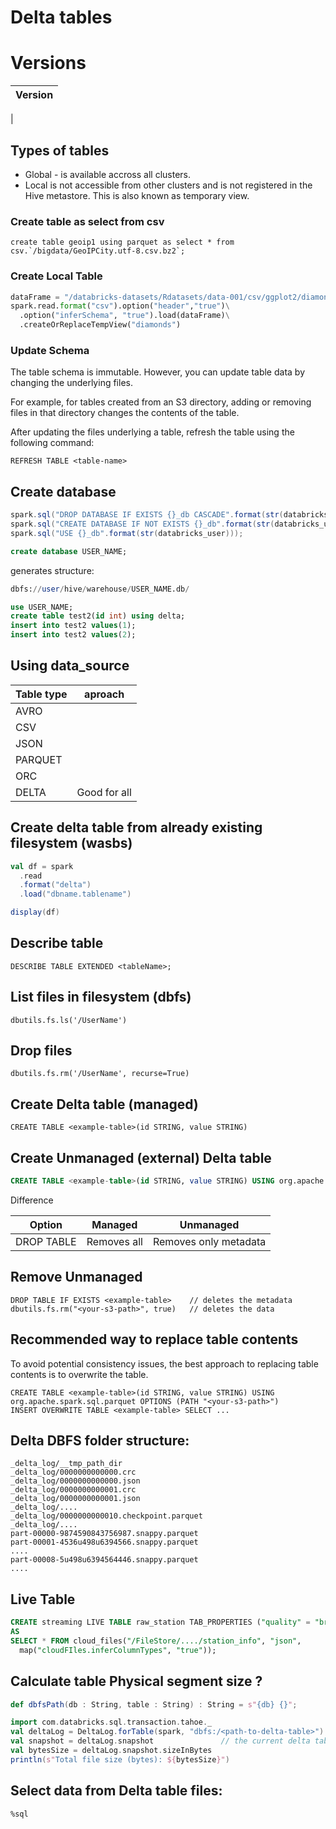 # Delta tables

# Versions

|Version|
|-------|
|

## Types of tables
* Global - is available accross all clusters.
* Local is not accessible from other clusters and is not registered in the Hive
  metastore. This is also known as temporary view.

### Create table as select from csv
```
create table geoip1 using parquet as select * from csv.`/bigdata/GeoIPCity.utf-8.csv.bz2`;
```  

### Create Local Table
```python
dataFrame = "/databricks-datasets/Rdatasets/data-001/csv/ggplot2/diamonds.csv"
spark.read.format("csv").option("header","true")\
  .option("inferSchema", "true").load(dataFrame)\
  .createOrReplaceTempView("diamonds")
```  

### Update Schema

The table schema is immutable. However, you can update table data by changing the underlying files.

For example, for tables created from an S3 directory, adding or removing files in that directory changes the contents of the table.

After updating the files underlying a table, refresh the table using the following command:
```
REFRESH TABLE <table-name>
```

## Create database
```scala
spark.sql("DROP DATABASE IF EXISTS {}_db CASCADE".format(str(databricks_user)));
spark.sql("CREATE DATABASE IF NOT EXISTS {}_db".format(str(databricks_user)));
spark.sql("USE {}_db".format(str(databricks_user)));
```  

```sql
create database USER_NAME;
```
generates structure:
```sql
dbfs://user/hive/warehouse/USER_NAME.db/
```

```sql
use USER_NAME;
create table test2(id int) using delta;
insert into test2 values(1);
insert into test2 values(2);
```

## Using data_source
|Table type|aproach|
|-|-|
|AVRO|
|CSV|
|JSON|
|PARQUET|
|ORC|
|DELTA|Good for all|

## Create delta table from already existing filesystem (wasbs)

```scala
val df = spark
  .read
  .format("delta")
  .load("dbname.tablename")

display(df)  
```

## Describe table
```
DESCRIBE TABLE EXTENDED <tableName>;
```
## List files in filesystem (dbfs)
```
dbutils.fs.ls('/UserName')
```

## Drop files
```
dbutils.fs.rm('/UserName', recurse=True)
```

## Create Delta table (managed)
```
CREATE TABLE <example-table>(id STRING, value STRING)
```
## Create Unmanaged (external) Delta table
```sql
CREATE TABLE <example-table>(id STRING, value STRING) USING org.apache.spark.sql.parquet OPTIONS (PATH "<your-storage-path>")
```

Difference

|Option    |Managed    |Unmanaged            |
|----------|-----------|---------------------|
|DROP TABLE|Removes all|Removes only metadata|

## Remove Unmanaged
```
DROP TABLE IF EXISTS <example-table>    // deletes the metadata
dbutils.fs.rm("<your-s3-path>", true)   // deletes the data
```

## Recommended way to replace table contents

To avoid potential consistency issues, the best approach to replacing table contents is to overwrite the table.
```
CREATE TABLE <example-table>(id STRING, value STRING) USING org.apache.spark.sql.parquet OPTIONS (PATH "<your-s3-path>")
INSERT OVERWRITE TABLE <example-table> SELECT ...
```


## Delta DBFS folder structure:

```
_delta_log/__tmp_path_dir
_delta_log/0000000000000.crc
_delta_log/0000000000000.json
_delta_log/0000000000001.crc
_delta_log/0000000000001.json
_delta_log/....
_delta_log/0000000000010.checkpoint.parquet
_delta_log/....
part-00000-9874590843756987.snappy.parquet
part-00001-4536u498u6394566.snappy.parquet
....
part-00008-5u498u6394564446.snappy.parquet
....
```

## Live Table

```sql
CREATE streaming LIVE TABLE raw_station TAB_PROPERTIES ("quality" = "bronze")
AS
SELECT * FROM cloud_files("/FileStore/..../station_info", "json",
  map("cloudFIles.inferColumnTypes", "true"));
```

## Calculate table Physical segment size ?
```scala
def dbfsPath(db : String, table : String) : String = s"{db} {}";
```

```scala
import com.databricks.sql.transaction.tahoe._
val deltaLog = DeltaLog.forTable(spark, "dbfs:/<path-to-delta-table>")
val snapshot = deltaLog.snapshot               // the current delta table snapshot
val bytesSize = deltaLog.snapshot.sizeInBytes
println(s"Total file size (bytes): ${bytesSize}")
```

## Select data from Delta table files:
```sql
%sql

```

